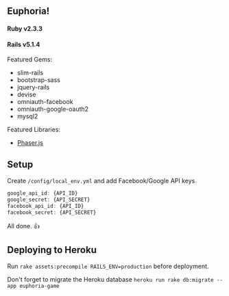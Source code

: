 ## Euphoria!

#### Ruby v2.3.3
#### Rails v5.1.4

Featured Gems:
* slim-rails
* bootstrap-sass
* jquery-rails
* devise
* omniauth-facebook
* omniauth-google-oauth2
* mysql2

Featured Libraries:
* [Phaser.js](http://phaser.io/)

## Setup

Create `/config/local_env.yml` and add Facebook/Google API keys
```javascript
google_api_id: {API_ID}
google_secret: {API_SECRET}
facebook_api_id: {API_ID}
facebook_secret: {API_SECRET}
```
All done. :+1:

## Deploying to Heroku

Run `rake assets:precompile RAILS_ENV=production` before deployment.

Don't forget to migrate the Heroku database `heroku run rake db:migrate --app euphoria-game`
